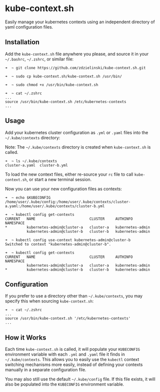 # kube-context.sh

Easily manage your kubernetes contexts using an independent directory of yaml configuration files.

## Installation

Add the `kube-context.sh` file anywhere you please, and source it in your `~/.bashrc`, `~/.zshrc`, or similar file:

```
➜  ~ git clone https://github.com/zdzielinski/kube-context.sh.git

➜  ~ sudo cp kube-context.sh/kube-context.sh /usr/bin/

➜  ~ sudo chmod +x /usr/bin/kube-context.sh

➜  ~ cat ~/.zshrc
...
source /usr/bin/kube-context.sh /etc/kubernetes-contexts
...
```

## Usage

Add your kubernetes cluster configuration as `.yml` or `.yaml` files into the `~/.kube/contexts` directory:

Note: The `~/.kube/contexts` directory is created when `kube-context.sh` is called.

```
➜  ~ ls ~/.kube/contexts
cluster-a.yaml  cluster-b.yml
```

To load the new context files, either re-source your `rc` file to call `kube-context.sh`, or start a new terminal session.

Now you can use your new configuration files as contexts:

```
➜  ~ echo $KUBECONFIG
/home/user/.kube/config:/home/user/.kube/contexts/cluster-a.yaml:/home/user/.kube/contexts/cluster-b.yml

➜  ~ kubectl config get-contexts
CURRENT   NAME                         CLUSTER     AUTHINFO           NAMESPACE
*         kubernetes-admin@cluster-a   cluster-a   kubernetes-admin   
          kubernetes-admin@cluster-b   cluster-b   kubernetes-admin
          
➜  ~ kubectl config use-context kubernetes-admin@cluster-b
Switched to context "kubernetes-admin@cluster-b".

➜  ~ kubectl config get-contexts
CURRENT   NAME                         CLUSTER     AUTHINFO           NAMESPACE
          kubernetes-admin@cluster-a   cluster-a   kubernetes-admin   
*         kubernetes-admin@cluster-b   cluster-b   kubernetes-admin
```

## Configuration

If you prefer to use a directory other than `~/.kube/contexts`, you may specify this when sourcing `kube-context.sh`:

```
➜  ~ cat ~/.zshrc
...
source /usr/bin/kube-context.sh '/etc/kubernetes-contexts'
...
```

## How it Works

Each time `kube-context.sh` is called, it will populate your `KUBECONFIG` environment variable with each `.yml` and `.yaml` file it finds in `~/.kube/contexts`. This allows you to easily use the `kubectl` context switching mechanisms more easily, instead of defining your contexts manually in a separate configuration file.

You may also still use the default `~/.kube/config` file. If this file exists, it will also be populated into the `KUBECONFIG` environment variable.

